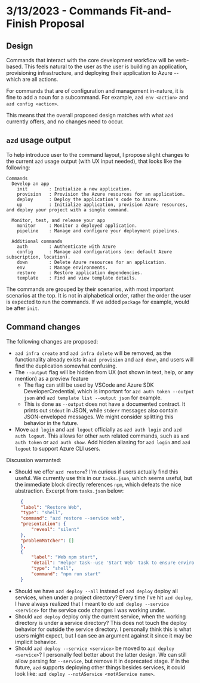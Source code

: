 # 3/13/2023 - Commands Fit-and-Finish Proposal

## Design

Commands that interact with the core development workflow will be verb-based. This feels natural to the user as the user is building an application, provisioning infrastructure, and deploying their application to Azure -- which are all actions.

For commands that are of configuration and management in-nature, it is fine to add a noun for a subcommand. For example, `azd env <action>` and `azd config <action>`.

This means that the overall proposed design matches with what `azd` currently offers, and no changes need to occur.

## `azd` usage output

To help introduce user to the command layout, I propose slight changes to the current `azd` usage output (with UX input needed), that looks like the following:

```
Commands
  Develop an app
    init     	: Initialize a new application.
    provision	: Provision the Azure resources for an application.
    deploy   	: Deploy the application's code to Azure.
    up       	: Initialize application, provision Azure resources, and deploy your project with a single command.

  Monitor, test, and release your app
    monitor  	: Monitor a deployed application.
    pipeline 	: Manage and configure your deployment pipelines.

  Additional commands
    auth     	: Authenticate with Azure
    config   	: Manage azd configurations (ex: default Azure subscription, location).
    down     	: Delete Azure resources for an application.
    env      	: Manage environments.
    restore  	: Restore application dependencies.
    template 	: Find and view template details.
```

The commands are grouped by their scenarios, with most important scenarios at the top. It is not in alphabetical order, rather the order the user is expected to run the commands. If we added `package` for example, would be after `init`.

## Command changes

The following changes are proposed:

- `azd infra create` and `azd infra delete` will be removed, as the functionality already exists in `azd provision` and `azd down`, and users will find the duplication somewhat confusing.
- The `--output` flag will be hidden from UX (not shown in text, help, or any mention) as a preview feature
  - The flag can still be used by VSCode and Azure SDK DeveloperCredential, which is important for `azd auth token --output json` and `azd template list --output json` for example.
  - This is done as `--output` does not have a documented contract. It prints out `stdout` in JSON, while `stderr` messages also contain JSON-enveloped messages. We might consider splitting this behavior in the future.
- Move `azd login` and `azd logout` officially as `azd auth login` and `azd auth logout`. This allows for other `auth` related commands, such as `azd auth token` or `azd auth show`. Add hidden aliasing for `azd login` and `azd logout` to support Azure CLI users.

Discussion warranted:

- Should we offer `azd restore`? I'm curious if users actually find this useful. We currently use this in our `tasks.json`, which seems useful, but the immediate block directly references `npm`, which defeats the nice abstraction. Excerpt from `tasks.json` below:
  ```json
    {
    "label": "Restore Web",
    "type": "shell",
    "command": "azd restore --service web",
    "presentation": {
        "reveal": "silent"
    },
    "problemMatcher": []
    },
    {
        "label": "Web npm start",
        "detail": "Helper task--use 'Start Web' task to ensure environment is set up correctly",
        "type": "shell",
        "command": "npm run start"
    }
  ```
- Should we have `azd deploy --all` instead of `azd deploy` deploy all services, when under a project directory? Every time I've hit `azd deploy`, I have always realized that I meant to do `azd deploy --service <service>` for the service code changes I was working under.
- Should `azd deploy` deploy only the current service, when the working directory is under a service directory? This does not touch the deploy behavior for outside the service directory. I personally think this is what users might expect, but I can see an argument against it since it may be implicit behavior.
- Should `azd deploy --service <service>` be moved to `azd deploy <service>`? I personally feel better about the latter design. We can still allow parsing for `--service`, but remove it in deprecated stage.  If in the future, `azd` supports deploying other things besides services, it could look like: `azd deploy --notAService <notAService name>`.
